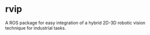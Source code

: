# rvip
A ROS package for easy integration of a hybrid 2D-3D robotic vision technique for industrial tasks. 
